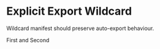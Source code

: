 # Explicit Export Wildcard

Wildcard manifest should preserve auto-export behaviour.

First and Second
